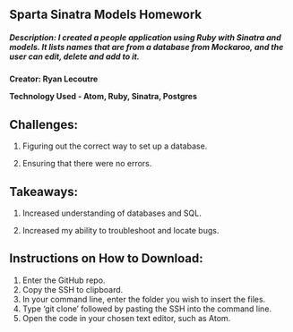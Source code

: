 ## Sparta Sinatra Models Homework

##### Description: I created a people application using Ruby with Sinatra and models. It lists names that are from a database from Mockaroo, and the user can edit, delete and add to it.
**Creator: Ryan Lecoutre**

**Technology Used - Atom, Ruby, Sinatra, Postgres**

## Challenges:

1. Figuring out the correct way to set up a database.

2. Ensuring that there were no errors.

## Takeaways:

1. Increased understanding of databases and SQL.

2. Increased my ability to troubleshoot and locate bugs.

## Instructions on How to Download:
1. Enter the GitHub repo.
2. Copy the SSH to clipboard.
3. In your command line, enter the folder you wish to insert the files.
4. Type ‘git clone’ followed by pasting the SSH into the command line.
5. Open the code in your chosen text editor, such as Atom.
